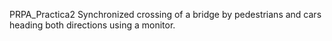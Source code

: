 PRPA_Practica2
Synchronized crossing of a bridge by pedestrians and cars heading both directions using a monitor.
